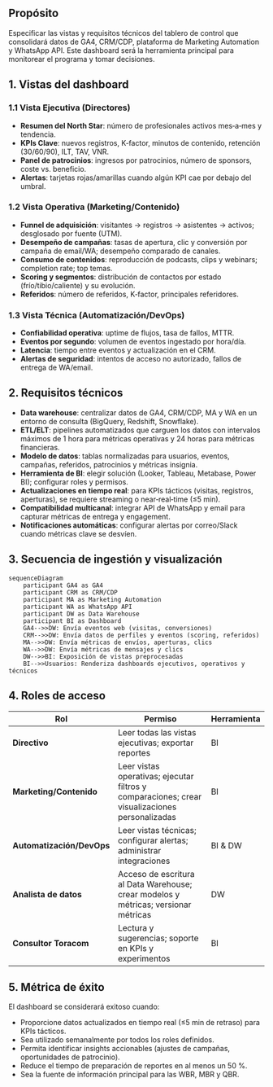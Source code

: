 ## Propósito
Especificar las vistas y requisitos técnicos del tablero de control que consolidará datos de GA4, CRM/CDP, plataforma de Marketing Automation y WhatsApp API. Este dashboard será la herramienta principal para monitorear el programa y tomar decisiones.

## 1. Vistas del dashboard

### 1.1 Vista Ejecutiva (Directores)
- **Resumen del North Star**: número de profesionales activos mes‑a‑mes y tendencia.  
- **KPIs Clave**: nuevos registros, K‑factor, minutos de contenido, retención (30/60/90), ILT, TAV, VNR.  
- **Panel de patrocinios**: ingresos por patrocinios, número de sponsors, coste vs. beneficio.  
- **Alertas**: tarjetas rojas/amarillas cuando algún KPI cae por debajo del umbral.

### 1.2 Vista Operativa (Marketing/Contenido)
- **Funnel de adquisición**: visitantes → registros → asistentes → activos; desglosado por fuente (UTM).  
- **Desempeño de campañas**: tasas de apertura, clic y conversión por campaña de email/WA; desempeño comparado de canales.  
- **Consumo de contenidos**: reproducción de podcasts, clips y webinars; completion rate; top temas.  
- **Scoring y segmentos**: distribución de contactos por estado (frío/tibio/caliente) y su evolución.  
- **Referidos**: número de referidos, K‑factor, principales referidores.

### 1.3 Vista Técnica (Automatización/DevOps)
- **Confiabilidad operativa**: uptime de flujos, tasa de fallos, MTTR.  
- **Eventos por segundo**: volumen de eventos ingestado por hora/día.  
- **Latencia**: tiempo entre eventos y actualización en el CRM.  
- **Alertas de seguridad**: intentos de acceso no autorizado, fallos de entrega de WA/email.

## 2. Requisitos técnicos
- **Data warehouse**: centralizar datos de GA4, CRM/CDP, MA y WA en un entorno de consulta (BigQuery, Redshift, Snowflake).  
- **ETL/ELT**: pipelines automatizados que carguen los datos con intervalos máximos de 1 hora para métricas operativas y 24 horas para métricas financieras.  
- **Modelo de datos**: tablas normalizadas para usuarios, eventos, campañas, referidos, patrocinios y métricas insignia.  
- **Herramienta de BI**: elegir solución (Looker, Tableau, Metabase, Power BI); configurar roles y permisos.  
- **Actualizaciones en tiempo real**: para KPIs tácticos (visitas, registros, aperturas), se requiere streaming o near‑real‑time (≤5 min).  
- **Compatibilidad multicanal**: integrar API de WhatsApp y email para capturar métricas de entrega y engagement.  
- **Notificaciones automáticas**: configurar alertas por correo/Slack cuando métricas clave se desvíen.

## 3. Secuencia de ingestión y visualización

```mermaid
sequenceDiagram
    participant GA4 as GA4
    participant CRM as CRM/CDP
    participant MA as Marketing Automation
    participant WA as WhatsApp API
    participant DW as Data Warehouse
    participant BI as Dashboard
    GA4-->>DW: Envía eventos web (visitas, conversiones)
    CRM-->>DW: Envía datos de perfiles y eventos (scoring, referidos)
    MA-->>DW: Envía métricas de envíos, aperturas, clics
    WA-->>DW: Envía métricas de mensajes y clics
    DW-->>BI: Exposición de vistas preprocesadas
    BI-->>Usuarios: Renderiza dashboards ejecutivos, operativos y técnicos
```

## 4. Roles de acceso

| Rol | Permiso | Herramienta |
|---|---|---|
| **Directivo** | Leer todas las vistas ejecutivas; exportar reportes | BI |
| **Marketing/Contenido** | Leer vistas operativas; ejecutar filtros y comparaciones; crear visualizaciones personalizadas | BI |
| **Automatización/DevOps** | Leer vistas técnicas; configurar alertas; administrar integraciones | BI & DW |
| **Analista de datos** | Acceso de escritura al Data Warehouse; crear modelos y métricas; versionar métricas | DW |
| **Consultor Toracom** | Lectura y sugerencias; soporte en KPIs y experimentos | BI |

## 5. Métrica de éxito
El dashboard se considerará exitoso cuando:

- Proporcione datos actualizados en tiempo real (≤5 min de retraso) para KPIs tácticos.  
- Sea utilizado semanalmente por todos los roles definidos.  
- Permita identificar insights accionables (ajustes de campañas, oportunidades de patrocinio).  
- Reduce el tiempo de preparación de reportes en al menos un 50 %.  
- Sea la fuente de información principal para las WBR, MBR y QBR.
